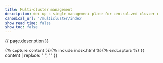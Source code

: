 ```yaml
---
title: Multi-cluster management
description: Set up a single management plane for centralized cluster management.
canonical_url: '/multicluster/index'
show_read_time: false
show_toc: false
---
```


{{ page.description }}

{% capture content %}{% include index.html %}{% endcapture %}
{{ content | replace: "    ", "" }}
